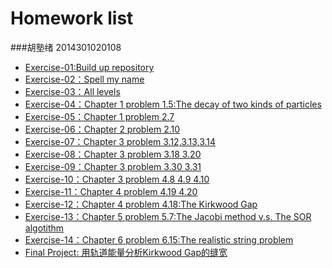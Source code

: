 # Homework list
###胡塾绪    2014301020108
* [Exercise-01:Build up repository]()
* [Exercise-02：Spell my name](https://www.zybuluo.com/Nibor/note/504049)
* [Exercise-03：All levels](https://github.com/earthhero2016/compuational_physics_N2014301020108/blob/master/Ex-3/Ex-3.md)
* [Exercise-04：Chapter 1 problem 1.5:The decay of two kinds of particles](https://github.com/earthhero2016/compuational_physics_N2014301020108/blob/master/Exercise-4/Ex-4.md)
* [Exercise-05：Chapter 1 problem 2.7](https://github.com/earthhero2016/compuational_physics_N2014301020108/blob/master/Ex-5/Ex-5.md)
* [Exercise-06：Chapter 2 problem 2.10](https://github.com/earthhero2016/compuational_physics_N2014301020108/blob/master/Ex-6/Ex-6.md)
* [Exercise-07：Chapter 3 problem 3.12,3.13,3.14](https://github.com/earthhero2016/compuational_physics_N2014301020108/blob/master/Ex-7/Ex-7.md)
* [Exercise-08：Chapter 3 problem 3.18 3.20](https://github.com/earthhero2016/compuational_physics_N2014301020108/blob/master/Ex-8/Ex-8.md)
* [Exercise-09：Chapter 3 problem 3.30 3.31](https://github.com/earthhero2016/compuational_physics_N2014301020108/blob/master/Ex-9/Ex-9.md)
* [Exercise-10：Chapter 3 problem 4.8 4.9 4.10](https://github.com/earthhero2016/compuational_physics_N2014301020108/blob/master/Ex-10/Ex-10.md)
* [Exercise-11：Chapter 4 problem 4.19 4.20](https://github.com/earthhero2016/compuational_physics_N2014301020108/blob/master/Ex-11/Ex-11.md)
* [Exercise-12：Chapter 4 problem 4.18:The Kirkwood Gap]()
* [Exercise-13：Chapter 5 problem 5.7:The Jacobi method v.s. The SOR algotithm]()
* [Exercise-14：Chapter 6 problem 6.15:The realistic string problem]()
* [Final Project: 用轨道能量分析Kirkwood Gap的缝宽]() 
